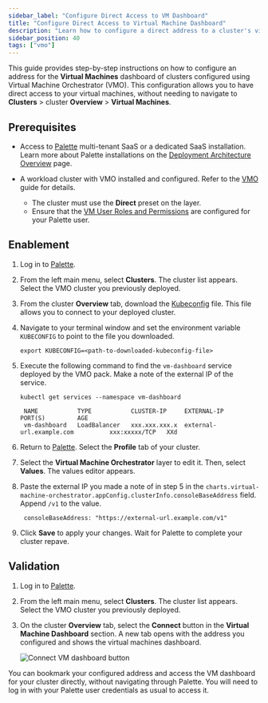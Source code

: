```yaml
---
sidebar_label: "Configure Direct Access to VM Dashboard"
title: "Configure Direct Access to Virtual Machine Dashboard"
description: "Learn how to configure a direct address to a cluster's virtual machines."
sidebar_position: 40
tags: ["vmo"]
---
```


This guide provides step-by-step instructions on how to configure an address for the **Virtual Machines** dashboard of
clusters configured using Virtual Machine Orchestrator (VMO). This configuration allows you to have direct access to
your virtual machines, without needing to navigate to **Clusters** > cluster **Overview** > **Virtual Machines**.

## Prerequisites

- Access to [Palette](https://console.spectrocloud.com) multi-tenant SaaS or a dedicated SaaS installation. Learn more
  about Palette installations on the [Deployment Architecture Overview](../architecture/architecture-overview.md) page.

- A workload cluster with VMO installed and configured. Refer to the [VMO](./vm-management.md) guide for details.
  <!--prettier-ignore-start-->

  - The cluster must use the **Direct** preset on the
    <VersionedLink text="Virtual Machine Orchestrator" url="/integrations/packs/?pack=virtual-machine-orchestrator" />
    layer.
  - Ensure that the [VM User Roles and Permissions](./rbac/vm-roles-permissions.md) are configured for your Palette
    user.

<!--prettier-ignore-end-->

## Enablement

1. Log in to [Palette](https://console.spectrocloud.com).

2. From the left main menu, select **Clusters**. The cluster list appears. Select the VMO cluster you previously
   deployed.

3. From the cluster **Overview** tab, download the [Kubeconfig](../clusters/cluster-management/kubeconfig.md) file. This
   file allows you to connect to your deployed cluster.

4. Navigate to your terminal window and set the environment variable `KUBECONFIG` to point to the file you downloaded.

   ```shell
   export KUBECONFIG=<path-to-downloaded-kubeconfig-file>
   ```

5. Execute the following command to find the `vm-dashboard` service deployed by the VMO pack. Make a note of the
   external IP of the service.

   ```shell
   kubectl get services --namespace vm-dashboard
   ```

   ```text hideClipboard title="Example output"
    NAME           TYPE           CLUSTER-IP     EXTERNAL-IP                       PORT(S)         AGE
    vm-dashboard   LoadBalancer   xxx.xxx.xxx.x  external-url.example.com          xxx:xxxxx/TCP   XXd
   ```

6. Return to [Palette](https://console.spectrocloud.com). Select the **Profile** tab of your cluster.

7. Select the **Virtual Machine Orchestrator** layer to edit it. Then, select **Values**. The values editor appears.

8. Paste the external IP you made a note of in step 5 in the
   `charts.virtual-machine-orchestrator.appConfig.clusterInfo.consoleBaseAddress` field. Append `/v1` to the value.

   ```text hideClipboard title="Example value"
    consoleBaseAddress: "https://external-url.example.com/v1"
   ```

9. Click **Save** to apply your changes. Wait for Palette to complete your cluster repave.

## Validation

1. Log in to [Palette](https://console.spectrocloud.com).

2. From the left main menu, select **Clusters**. The cluster list appears. Select the VMO cluster you previously
   deployed.

3. On the cluster **Overview** tab, select the **Connect** button in the **Virtual Machine Dashboard** section. A new
   tab opens with the address you configured and shows the virtual machines dashboard.

   ![Connect VM dashboard button](/vm-management_configure-console-base-address_connect-button.webp)

You can bookmark your configured address and access the VM dashboard for your cluster directly, without navigating
through Palette. You will need to log in with your Palette user credentials as usual to access it.

